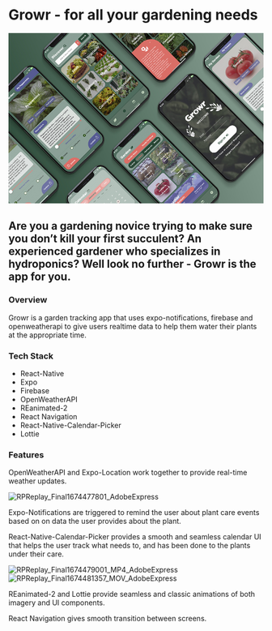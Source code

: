 # Growr - for all your gardening needs

![Growr Screens](/assets/growr_mockup_sm.jpg "Growr Screens")

## Are you a gardening novice trying to make sure you don’t kill your first succulent? An experienced gardener who specializes in hydroponics? Well look no further - Growr is the app for you.


### Overview

Growr is a garden tracking app that uses expo-notifications, firebase and openweatherapi to give users realtime data to help them water their plants at the appropriate time.


### Tech Stack

- React-Native
- Expo
- Firebase
- OpenWeatherAPI
- REanimated-2
- React Navigation
- React-Native-Calendar-Picker
- Lottie


### Features

OpenWeatherAPI and Expo-Location work together to provide real-time weather updates.

![RPReplay_Final1674477801_AdobeExpress](https://user-images.githubusercontent.com/55894684/214045608-9e1896b7-f741-442f-9861-759d75f21b2f.gif)

Expo-Notifications are triggered to remind the user about plant care events based on on data the user provides about the plant.

React-Native-Calendar-Picker provides a smooth and seamless calendar UI that helps the user track what needs to, and has been done to the plants under their care.

![RPReplay_Final1674479001_MP4_AdobeExpress](https://user-images.githubusercontent.com/55894684/214059129-f7f4ca9b-dff3-4937-a87d-3589adece109.gif)
![RPReplay_Final1674481357_MOV_AdobeExpress](https://user-images.githubusercontent.com/55894684/214059149-be3de50e-fd07-47f8-ada6-babde2e84b98.gif)

REanimated-2 and Lottie provide seamless and classic animations of both imagery and UI components.

React Navigation gives smooth transition between screens.
